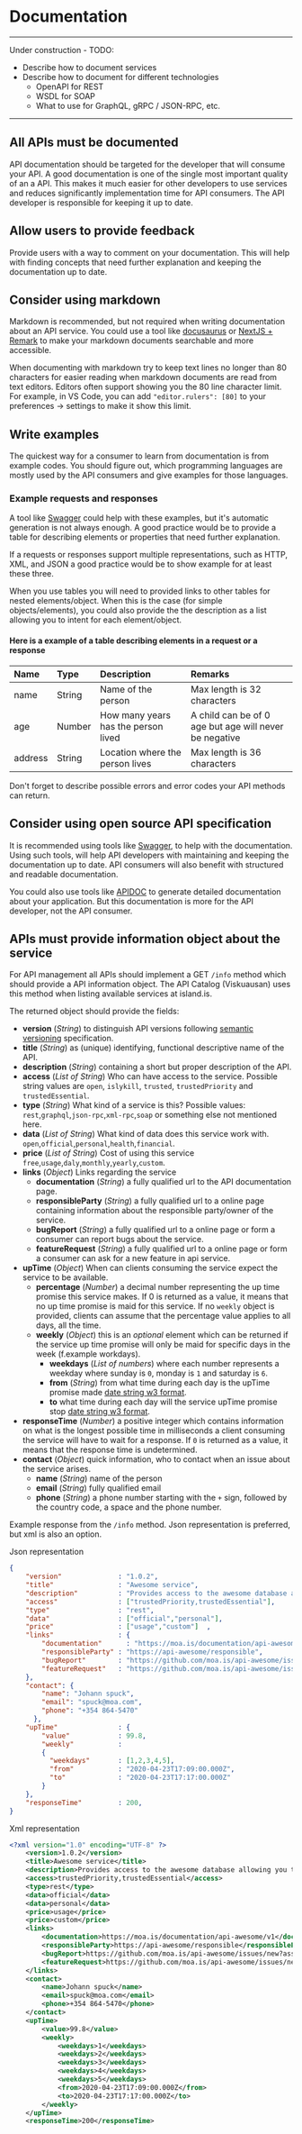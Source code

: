 # Documentation
---------------------------------------------------------
Under construction - TODO:
* Describe how to document services
* Describe how to document for different technologies
  * OpenAPI for REST
  * WSDL for SOAP
  * What to use for GraphQL, gRPC / JSON-RPC, etc.
---------------------------------------------------------

## All APIs must be documented
API documentation should be targeted for the developer that will consume your
API.  A good documentation is one of the single most important quality of an 
a API.  This makes it much easier for other developers to use services and 
reduces significantly implementation time for API consumers. The API developer 
is responsible for keeping it up to date.

## Allow users to provide feedback
Provide users with a way to comment on your documentation.  This will help 
with finding concepts that need further explanation and keeping the 
documentation up to date.

## Consider using markdown
Markdown is recommended, but not required when writing documentation about an
API service. You could use a tool like [docusaurus](https://v2.docusaurus.io/) 
or [NextJS + Remark](https://github.com/vercel/next.js/tree/canary/examples/blog-starter-typescript) 
to make your markdown documents searchable and more accessible.

When documenting with markdown try to keep text lines no longer than 80 
characters for easier reading when markdown  documents are read from text 
editors.  Editors often support showing you the 80 line character limit.  For
example, in VS Code, you can add `"editor.rulers": [80]` to your 
preferences -> settings to make it show this limit.

## Write examples
The quickest way for a consumer to learn from documentation is from example 
codes.  You should figure out, which programming languages are mostly used by
the API consumers and give examples for those languages.

### Example requests and responses
A tool like [Swagger](http://swagger.io/) could help with these examples, but
it's automatic generation is not always enough.  A good practice would be to 
provide a table for describing elements or properties that need further 
explanation.

If a requests or responses support multiple representations, such as 
HTTP, XML, and JSON a good practice would be to show example for at 
least these three.

When you use tables you will need to provided links to other tables for nested 
elements/object.  When this is the case (for simple objects/elements), you could
also provide the the description as a list allowing you to intent for each 
element/object.

#### Here is a example of a table describing elements in a request or a response
| Name     | Type    | Description                           | Remarks                     |
| :---     | :---    | :----------                           | :-------                    |
| name     | String  | Name of the person                    | Max length is 32 characters |
| age      | Number  | How many years has the person lived   | A child can be of 0 age but age will never be negative |
| address  | String  | Location where the person lives       | Max length is 36 characters |

Don't forget to describe possible errors and 
error codes your API methods can return.

## Consider using open source API specification
It is recommended using tools like [Swagger](http://swagger.io/), to help with
the documentation.  Using such tools, will help API developers with maintaining
and keeping the documentation up to date.  API consumers will also benefit with
structured and readable documentation.

You could also use tools like [APIDOC](https://apidocjs.com/) to generate 
detailed documentation about your application.  But this documentation is 
more for the API developer, not the API consumer.


## APIs must provide information object about the service
For API management all APIs should implement a GET `/info` method which should
provide a API information object.   The API Catalog (Viskuausan) uses this
method when listing available services at island.is.

The returned object should provide the fields:
 - **version**  (*String*) to distinguish API versions following 
   [semantic versioning](https://semver.org/) specification.
 - **title** (*String*) as (unique) identifying, functional descriptive name of the API.
 - **description** (*String*) containing a short but proper description of the API.
 - **access** (*List of String*) Who can have access to the service.  Possible
   string values are `open`, `islykill`, `trusted`, `trustedPriority` and
   `trustedEssential`.
 - **type** (*String*) What kind of a service is this? Possible values:
   `rest`,`graphql`,`json-rpc`,`xml-rpc`,`soap` or something else not mentioned here.
 - **data** (*List of String*) What kind of data does this service work with.
   `open`,`official`,`personal`,`health`,`financial`.
 - **price** (*List of String*) Cost of using this service
   `free`,`usage`,`daly`,`monthly`,`yearly`,`custom`.
 - **links** (*Object*) Links regarding the service
     - **documentation** (*String*) a fully qualified url to the API 
       documentation page.
     - **responsibleParty** (*String*) a fully qualified url to a online page 
       containing information about the responsible party/owner of the service. 
     - **bugReport** (*String*) a fully qualified url to a online page or form a 
       consumer can report bugs about the service.
     - **featureRequest** (*String*) a fully qualified url to a online page or 
       form a consumer can ask for a new feature in api service.
 - **upTime** (*Object*) When can clients consuming the service expect the 
   service to be available.     
     - **percentage** (*Number*) a decimal number representing the up time 
       promise this service makes.  If 0 is returned as a value, it means that 
       no up time promise is maid for this service.  If no `weekly` object is
       provided, clients can assume that the percentage value applies to all 
       days, all the time.
     - **weekly** (*Object*) this is an _optional_ element which can be returned 
       if the service up time promise will only be maid for specific days in the
       week (f.example workdays).
       - **weekdays** (*List of numbers*) where each number represents a weekday
         where sunday is `0`, monday is `1` and saturday is `6`.
       - **from** (*String*) from what time during each day is the upTime 
         promise made [date string w3 format](https://www.w3.org/TR/NOTE-datetime).
       - **to** what time during each day will the service upTime promise stop 
         [date string w3 format](https://www.w3.org/TR/NOTE-datetime).
 - **responseTime** (*Number*) a positive integer which contains information on 
   what is the longest possible time in milliseconds a client consuming the 
   service will have to wait for a response.  If `0` is returned as a value, 
   it means that the response time is undetermined.
 - **contact**  (*Object*) quick information, who to contact when an issue about
   the service arises.
     - **name** (*String*) name of the person
     - **email** (*String*) fully qualified email
     - **phone** (*String*) a phone number starting with the `+` sign, followed 
     by the country code, a space and the phone number.



Example response from the `/info` method.  Json representation is preferred, 
but xml is also an option.

Json representation
```json
{
    "version"              : "1.0.2",
    "title"                : "Awesome service",
    "description"          : "Provides access to the awesome database allowing you to query and submit methods on, how to better the world.",
    "access"               : ["trustedPriority,trustedEssential"],
    "type"                 : "rest", 
    "data"                 : ["official","personal"],
    "price"                : ["usage","custom"]  ,
    "links"                : {
        "documentation"      : "https://moa.is/documentation/api-awesome/v1",
        "responsibleParty" : "https://api-awesome/responsible",
        "bugReport"        : "https://github.com/moa.is/api-awesome/issues/new?assignees=&labels=&template=bug_report.md",
        "featureRequest"   : "https://github.com/moa.is/api-awesome/issues/new?assignees=&labels=&template=feature_request.md"  
    },
    "contact": {
        "name": "Johann spuck",
        "email": "spuck@moa.com",
        "phone": "+354 864-5470"
      },                 
    "upTime"               : {
        "value"            : 99.8,
        "weekly"           :
        {
          "weekdays"       : [1,2,3,4,5],
          "from"           : "2020-04-23T17:09:00.000Z",
          "to"             : "2020-04-23T17:17:00.000Z"
        }
    },
    "responseTime"         : 200,
}
```

Xml representation
```xml
<?xml version="1.0" encoding="UTF-8" ?>
	<version>1.0.2</version>
	<title>Awesome service</title>
	<description>Provides access to the awesome database allowing you to query and submit methods on, how to better the world.</description>
	<access>trustedPriority,trustedEssential</access>
	<type>rest</type>
	<data>official</data>
	<data>personal</data>
	<price>usage</price>
	<price>custom</price>
	<links>
		<documentation>https://moa.is/documentation/api-awesome/v1</documentation>
		<responsibleParty>https://api-awesome/responsible</responsibleParty>
		<bugReport>https://github.com/moa.is/api-awesome/issues/new?assignees=&amp;labels=&amp;template=bug_report.md</bugReport>
		<featureRequest>https://github.com/moa.is/api-awesome/issues/new?assignees=&amp;labels=&amp;template=feature_request.md</featureRequest>
	</links>
	<contact>
		<name>Johann spuck</name>
		<email>spuck@moa.com</email>
		<phone>+354 864-5470</phone>
	</contact>
	<upTime>
		<value>99.8</value>
		<weekly>
			<weekdays>1</weekdays>
			<weekdays>2</weekdays>
			<weekdays>3</weekdays>
			<weekdays>4</weekdays>
			<weekdays>5</weekdays>
			<from>2020-04-23T17:09:00.000Z</from>
			<to>2020-04-23T17:17:00.000Z</to>
		</weekly>
	</upTime>
	<responseTime>200</responseTime>
	
  ```